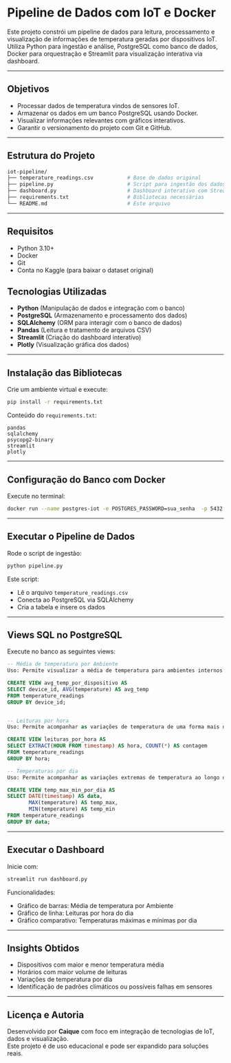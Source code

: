 #  Pipeline de Dados com IoT e Docker

Este projeto constrói um pipeline de dados para leitura, processamento e visualização de informações de temperatura geradas por dispositivos IoT. Utiliza Python para ingestão e análise, PostgreSQL como banco de dados, Docker para orquestração e Streamlit para visualização interativa via dashboard.

---

##  Objetivos

- Processar dados de temperatura vindos de sensores IoT.
- Armazenar os dados em um banco PostgreSQL usando Docker.
- Visualizar informações relevantes com gráficos interativos.
- Garantir o versionamento do projeto com Git e GitHub.

---

##  Estrutura do Projeto

```bash
iot-pipeline/
├── temperature_readings.csv           # Base de dados original
├── pipeline.py                        # Script para ingestão dos dados
├── dashboard.py                       # Dashboard interativo com Streamlit
├── requirements.txt                   # Bibliotecas necessárias
└── README.md                          # Este arquivo
```

---

##  Requisitos

- Python 3.10+
- Docker
- Git
- Conta no Kaggle (para baixar o dataset original)

## Tecnologias Utilizadas

- **Python** (Manipulação de dados e integração com o banco)
- **PostgreSQL** (Armazenamento e processamento dos dados)
- **SQLAlchemy** (ORM para interagir com o banco de dados)
- **Pandas** (Leitura e tratamento de arquivos CSV)
- **Streamlit** (Criação do dashboard interativo)
- **Plotly** (Visualização gráfica dos dados)

---

##  Instalação das Bibliotecas

Crie um ambiente virtual e execute:

```bash
pip install -r requirements.txt
```

Conteúdo do `requirements.txt`:

```
pandas
sqlalchemy
psycopg2-binary
streamlit
plotly
```

---

## Configuração do Banco com Docker

Execute no terminal:

```bash
docker run --name postgres-iot -e POSTGRES_PASSWORD=sua_senha  -p 5432:5432  -d postgres
```


---

##  Executar o Pipeline de Dados

Rode o script de ingestão:

```bash
python pipeline.py
```

Este script:

- Lê o arquivo `temperature_readings.csv`
- Conecta ao PostgreSQL via SQLAlchemy
- Cria a tabela e insere os dados

---

##  Views SQL no PostgreSQL

Execute no banco as seguintes views:

```sql
-- Média de temperatura por Ambiente
Uso: Permite visualizar a média de temperatura para ambientes internos e externos.

CREATE VIEW avg_temp_por_dispositivo AS
SELECT device_id, AVG(temperature) AS avg_temp
FROM temperature_readings
GROUP BY device_id;


-- Leituras por hora
Uso: Permite acompanhar as variações de temperatura de uma forma mais detalhada ao longo das horas.

CREATE VIEW leituras_por_hora AS
SELECT EXTRACT(HOUR FROM timestamp) AS hora, COUNT(*) AS contagem
FROM temperature_readings
GROUP BY hora;

-- Temperaturas por dia
Uso: Permite acompanhar as variações extremas de temperatura ao longo do dia.

CREATE VIEW temp_max_min_por_dia AS
SELECT DATE(timestamp) AS data,
       MAX(temperature) AS temp_max,
       MIN(temperature) AS temp_min
FROM temperature_readings
GROUP BY data;
```

---

##  Executar o Dashboard

Inicie com:

```bash
streamlit run dashboard.py
```

Funcionalidades:

-  Gráfico de barras: Média de temperatura por Ambiente
-  Gráfico de linha: Leituras por hora do dia
-  Gráfico comparativo: Temperaturas máximas e mínimas por dia

---

##  Insights Obtidos

- Dispositivos com maior e menor temperatura média
- Horários com maior volume de leituras
- Variações de temperatura por dia
- Identificação de padrões climáticos ou possíveis falhas em sensores

---

##  Licença e Autoria

Desenvolvido por **Caique** com foco em integração de tecnologias de IoT, dados e visualização.  
Este projeto é de uso educacional e pode ser expandido para soluções reais.
